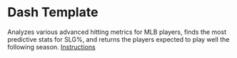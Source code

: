 # Dash Template
Analyzes various advanced hitting metrics for MLB players, finds the most predictive stats for SLG%, and returns the players expected to play well the following season.
[Instructions](https://lambdaschool.github.io/ds/unit2/dash-template/)
